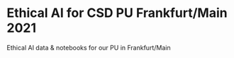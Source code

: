 # Ethical AI for CSD PU Frankfurt/Main 2021
Ethical AI data &amp; notebooks for our PU in Frankfurt/Main
